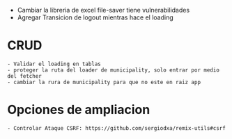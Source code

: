 

- Cambiar la libreria de excel file-saver tiene vulnerabilidades
- Agregar Transicion de logout mientras hace el loading


# CRUD
    - Validar el loading en tablas
    - proteger la ruta del loader de municipality, solo entrar por medio del fetcher
    - cambiar la rura de municipality para que no este en raiz app
    

# Opciones de ampliacion
    - Controlar Ataque CSRF: https://github.com/sergiodxa/remix-utils#csrf